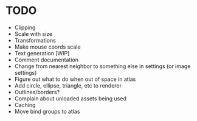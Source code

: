 # TODO
- Clipping
- Scale with size
- Transformations
- Make mouse coords scale
- Text generation [WIP]
- Comment documentation
- Change from nearest neighbor to something else in settings (or image settings)
- Figure out what to do when out of space in atlas
- Add circle, ellipse, triangle, etc to renderer
- Outlines/borders?
- Complain about unloaded assets being used
- Caching
- Move bind groups to atlas